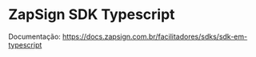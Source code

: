 # ZapSign SDK Typescript

Documentação: <https://docs.zapsign.com.br/facilitadores/sdks/sdk-em-typescript>
